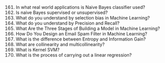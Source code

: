 161. In what real world applications is Naive Bayes classifier used?
162. Is naive Bayes supervised or unsupervised?
163. What do you understand by selection bias in Machine Learning?
164. What do you understand by Precision and Recall?
165. What Are the Three Stages of Building a Model in Machine Learning?
166. How Do You Design an Email Spam Filter in Machine Learning?
167. What is the difference between Entropy and Information Gain?
168. What are collinearity and multicollinearity?
169. What is Kernel SVM?
170. What is the process of carrying out a linear regression?